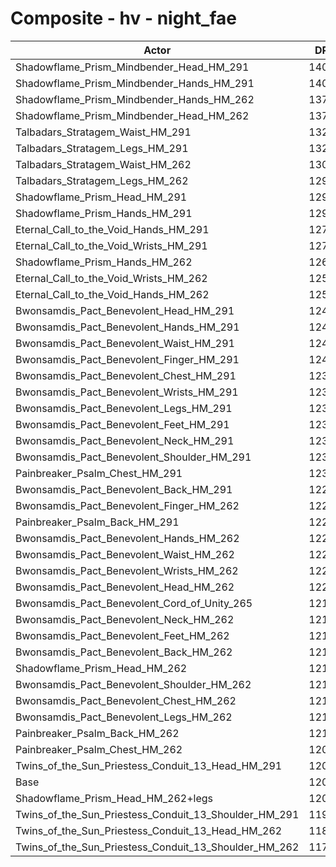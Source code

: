 # Composite - hv - night_fae
| Actor | DPS | Increase |
|---|:---:|:---:|
|Shadowflame_Prism_Mindbender_Head_HM_291|14030|16.44%|
|Shadowflame_Prism_Mindbender_Hands_HM_291|14004|16.23%|
|Shadowflame_Prism_Mindbender_Hands_HM_262|13791|14.47%|
|Shadowflame_Prism_Mindbender_Head_HM_262|13762|14.22%|
|Talbadars_Stratagem_Waist_HM_291|13298|10.37%|
|Talbadars_Stratagem_Legs_HM_291|13220|9.73%|
|Talbadars_Stratagem_Waist_HM_262|13083|8.58%|
|Talbadars_Stratagem_Legs_HM_262|12971|7.65%|
|Shadowflame_Prism_Head_HM_291|12932|7.33%|
|Shadowflame_Prism_Hands_HM_291|12910|7.15%|
|Eternal_Call_to_the_Void_Hands_HM_291|12773|6.01%|
|Eternal_Call_to_the_Void_Wrists_HM_291|12715|5.53%|
|Shadowflame_Prism_Hands_HM_262|12695|5.36%|
|Eternal_Call_to_the_Void_Wrists_HM_262|12568|4.31%|
|Eternal_Call_to_the_Void_Hands_HM_262|12564|4.28%|
|Bwonsamdis_Pact_Benevolent_Head_HM_291|12469|3.49%|
|Bwonsamdis_Pact_Benevolent_Hands_HM_291|12443|3.28%|
|Bwonsamdis_Pact_Benevolent_Waist_HM_291|12428|3.15%|
|Bwonsamdis_Pact_Benevolent_Finger_HM_291|12411|3.01%|
|Bwonsamdis_Pact_Benevolent_Chest_HM_291|12369|2.66%|
|Bwonsamdis_Pact_Benevolent_Wrists_HM_291|12368|2.65%|
|Bwonsamdis_Pact_Benevolent_Legs_HM_291|12364|2.61%|
|Bwonsamdis_Pact_Benevolent_Feet_HM_291|12347|2.48%|
|Bwonsamdis_Pact_Benevolent_Neck_HM_291|12345|2.46%|
|Bwonsamdis_Pact_Benevolent_Shoulder_HM_291|12321|2.26%|
|Painbreaker_Psalm_Chest_HM_291|12308|2.15%|
|Bwonsamdis_Pact_Benevolent_Back_HM_291|12298|2.07%|
|Bwonsamdis_Pact_Benevolent_Finger_HM_262|12261|1.77%|
|Painbreaker_Psalm_Back_HM_291|12256|1.72%|
|Bwonsamdis_Pact_Benevolent_Hands_HM_262|12239|1.58%|
|Bwonsamdis_Pact_Benevolent_Waist_HM_262|12233|1.54%|
|Bwonsamdis_Pact_Benevolent_Wrists_HM_262|12229|1.50%|
|Bwonsamdis_Pact_Benevolent_Head_HM_262|12212|1.36%|
|Bwonsamdis_Pact_Benevolent_Cord_of_Unity_265|12193|1.20%|
|Bwonsamdis_Pact_Benevolent_Neck_HM_262|12182|1.11%|
|Bwonsamdis_Pact_Benevolent_Feet_HM_262|12162|0.94%|
|Bwonsamdis_Pact_Benevolent_Back_HM_262|12156|0.89%|
|Shadowflame_Prism_Head_HM_262|12142|0.77%|
|Bwonsamdis_Pact_Benevolent_Shoulder_HM_262|12136|0.72%|
|Bwonsamdis_Pact_Benevolent_Chest_HM_262|12134|0.71%|
|Bwonsamdis_Pact_Benevolent_Legs_HM_262|12127|0.65%|
|Painbreaker_Psalm_Back_HM_262|12116|0.56%|
|Painbreaker_Psalm_Chest_HM_262|12076|0.23%|
|Twins_of_the_Sun_Priestess_Conduit_13_Head_HM_291|12076|0.23%|
|Base|12048|0.00%|
|Shadowflame_Prism_Head_HM_262+legs|12014|-0.29%|
|Twins_of_the_Sun_Priestess_Conduit_13_Shoulder_HM_291|11931|-0.97%|
|Twins_of_the_Sun_Priestess_Conduit_13_Head_HM_262|11831|-1.80%|
|Twins_of_the_Sun_Priestess_Conduit_13_Shoulder_HM_262|11752|-2.46%|
